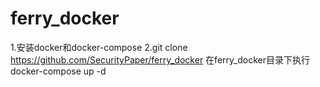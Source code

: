 # ferry_docker
1.安装docker和docker-compose
2.git clone https://github.com/SecurityPaper/ferry_docker
在ferry_docker目录下执行docker-compose up -d 
